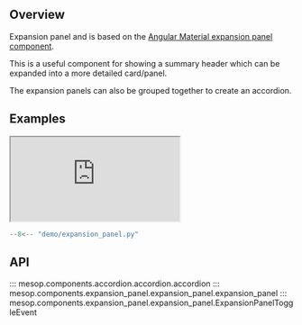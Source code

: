 ## Overview

Expansion panel and is based on the [Angular Material expansion panel component](https://material.angular.io/components/expansion/overview).

This is a useful component for showing a summary header which can be expanded into a more detailed card/panel.

The expansion panels can also be grouped together to create an accordion.

## Examples

<iframe class="component-demo" src="https://google.github.io/mesop/demo/?demo=expansion_panel"></iframe>

```python
--8<-- "demo/expansion_panel.py"
```

## API

::: mesop.components.accordion.accordion.accordion
::: mesop.components.expansion_panel.expansion_panel.expansion_panel
::: mesop.components.expansion_panel.expansion_panel.ExpansionPanelToggleEvent
